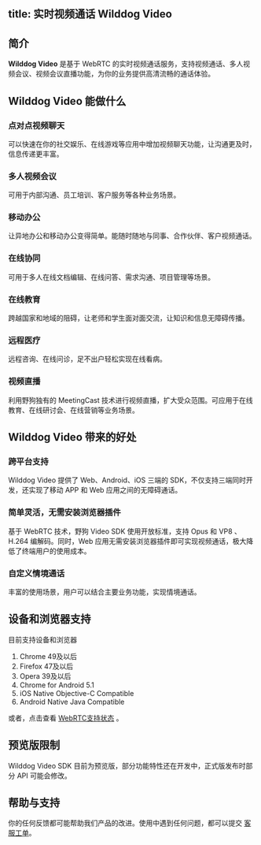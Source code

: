 
title: 实时视频通话 Wilddog Video
---
<h2 id='简介' class="article-heading top-heading">简介</h2>

**Wilddog Video** 是基于 WebRTC 的实时视频通话服务，支持视频通话、多人视频会议、视频会议直播功能，为你的业务提供高清流畅的通话体验。

## Wilddog Video 能做什么

### 点对点视频聊天

可以快速在你的社交娱乐、在线游戏等应用中增加视频聊天功能，让沟通更及时，信息传递更丰富。

### 多人视频会议

可用于内部沟通、员工培训、客户服务等各种业务场景。

### 移动办公

让异地办公和移动办公变得简单。能随时随地与同事、合作伙伴、客户视频通话。

### 在线协同

可用于多人在线文档编辑、在线问答、需求沟通、项目管理等场景。

### 在线教育

跨越国家和地域的阻碍，让老师和学生面对面交流，让知识和信息无障碍传播。

### 远程医疗

远程咨询、在线问诊，足不出户轻松实现在线看病。

### 视频直播

利用野狗独有的 MeetingCast 技术进行视频直播，扩大受众范围。可应用于在线教育、在线研讨会、在线营销等业务场景。

## Wilddog Video 带来的好处

### 跨平台支持

Wilddog Video 提供了 Web、Android、iOS 三端的 SDK，不仅支持三端同时开发，还实现了移动 APP 和 Web 应用之间的无障碍通话。

### 简单灵活，无需安装浏览器插件

基于 WebRTC 技术，野狗 Video SDK 使用开放标准，支持 Opus 和 VP8 、H.264 编解码。同时，Web 应用无需安装浏览器插件即可实现视频通话，极大降低了终端用户的使用成本。

### 自定义情境通话

丰富的使用场景，用户可以结合主要业务功能，实现情境通话。


## 设备和浏览器支持

目前支持设备和浏览器
1. Chrome 49及以后
2. Firefox 47及以后
3. Opera 39及以后
4. Chrome for Android 5.1
5. iOS Native Objective-C Compatible
6. Android Native Java Compatible

或者，点击查看 [WebRTC支持状态](http://iswebrtcreadyyet.com/) 。

## 预览版限制

Wilddog Video SDK 目前为预览版，部分功能特性还在开发中，正式版发布时部分 API 可能会修改。


## 帮助与支持

你的任何反馈都可能帮助我们产品的改进。使用中遇到任何问题，都可以提交 [客服工单](https://wilddog.kf5.com/user/login/?_ga=1.87552923.207002905.1448960317)。
